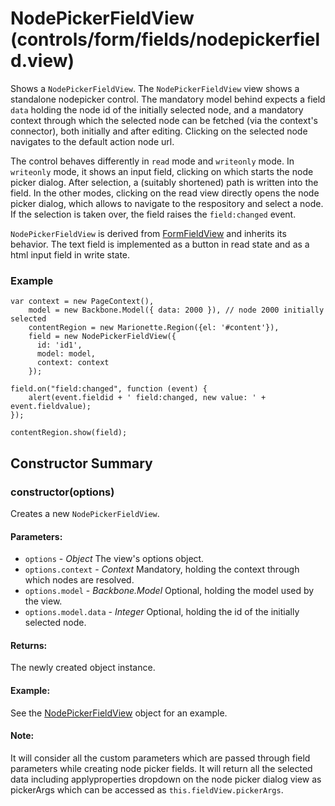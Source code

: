# NodePickerFieldView (controls/form/fields/nodepickerfield.view)

  Shows a `NodePickerFieldView`. The `NodePickerFieldView` view shows a standalone nodepicker 
  control. The mandatory model behind expects a field `data` holding the node id of the initially 
  selected node, and a mandatory context through which the selected node can be fetched (via the 
  context's connector), both initially and after editing. 
  Clicking on the selected node navigates to the default action node url.
  
  The control behaves differently in `read` mode and `writeonly` mode. In `writeonly` mode, it shows
  an input field, clicking on which starts the node picker dialog. After selection, a (suitably 
  shortened) path is written into the field. In the other modes, clicking on the read view directly 
  opens the node picker dialog, which allows to navigate to the respository and select a node. If
  the selection is taken over, the field raises the `field:changed` event.
  
  `NodePickerFieldView` is derived from [FormFieldView](./formfield.md) and inherits its behavior.
  The text field is implemented as a button in read state and as a html input field in write state.

### Example

    var context = new PageContext(),
        model = new Backbone.Model({ data: 2000 }), // node 2000 initially selected
        contentRegion = new Marionette.Region({el: '#content'}),
        field = new NodePickerFieldView({ 
          id: 'id1',
          model: model,
          context: context
        });
    
    field.on("field:changed", function (event) {
        alert(event.fieldid + ' field:changed, new value: ' + event.fieldvalue);
    });
    
    contentRegion.show(field);

## Constructor Summary

### constructor(options)

  Creates a new `NodePickerFieldView`.

#### Parameters:
* `options` - *Object* The view's options object.
* `options.context` - *Context* Mandatory, holding the context through which nodes are resolved.
* `options.model` - *Backbone.Model* Optional, holding the model used by the view.
* `options.model.data` - *Integer* Optional, holding the id of the initially selected node.

#### Returns:

  The newly created object instance.

#### Example:

  See the [NodePickerFieldView](#) object for an example.

#### Note:

  It will consider all the custom parameters which are passed through field parameters while creating node picker fields.
  It will return all the selected data including applyproperties dropdown on the node picker dialog view as pickerArgs which can be accessed as `this.fieldView.pickerArgs`. 


